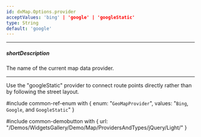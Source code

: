 ```yaml
---
id: dxMap.Options.provider
acceptValues: 'bing' | 'google' | 'googleStatic'
type: String
default: 'google'
---
```

---
##### shortDescription
The name of the current map data provider.

---
Use the "googleStatic" provider to connect route points directly rather than by following the street layout.

#include common-ref-enum with {
    enum: "`GeoMapProvider`",
    values: "`Bing`, `Google`, and `GoogleStatic`"
}

#include common-demobutton with {
    url: "/Demos/WidgetsGallery/Demo/Map/ProvidersAndTypes/jQuery/Light/"
}